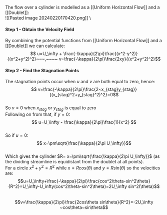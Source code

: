 The flow over a cylinder is modelled as a [[Uniform Horizontal Flow]] and a [[Doublet]]:
\
![[Pasted image 20240220170420.png]]
\
#### Step 1 - Obtain the Velocity Field
By combining the potential functions from [[Uniform Horizontal Flow]] and a [[Doublet]] we can calculate:
\
$$ u=U_\infty + \frac{-\kappa}{2\pi}\frac{(x^2-y^2)}{(x^2+y^2)^2}~~~,~~~~ v=\frac{-\kappa}{2\pi}\frac{2xy}{(x^2+y^2)^2}$$
#### Step 2 - Find the Stagnation Points
The stagnation points occur when $u$ and $v$ are both equal to zero, hence:
\
$$ v=\frac{-\kappa}{2\pi}\frac{2~x_{stag}y_{stag}}{(x_{stag}^2+y_{stag}^2)^2}=0$$
\
So $v=0$ when $x_{stag}$ or $y_{stag}$ is equal to zero
\
Following on from that, if $y=0$:
\
$$ u=U_\infty - \frac{\kappa}{2\pi}\frac{1}{x^2} $$
\
So if $u=0$:
\
$$ x=\pm\sqrt{\frac{\kappa}{2\pi U_\infty}}$$
\
Which gives the cylinder $R= x=\pm\sqrt{\frac{\kappa}{2\pi U_\infty}}$ (as the dividing streamline is equidistant from the doublet at all points).
\
For a circle $x^2+y^2=R^2$ while $x=Rcos(\theta)$ and $y=Rsin(\theta$) so the velocities are:
\
$$u=U_\infty+\frac{-\kappa}{2\pi}\frac{cos^2\theta-sin^2\theta}{R^2}=U_\infty-U_infty(cos^2\theta-sin^2\theta)=2U_\infty sin^2(\theta)$$
\
$$v=\frac{\kappa}{2\pi}\frac{2cos\theta sin\theta}{R^2}=-2U_\infty ~cos\theta~sin\theta$$